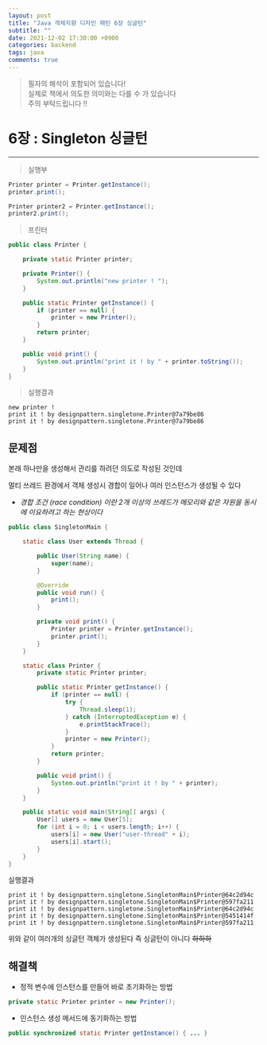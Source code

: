 ```yaml
---
layout: post
title: "Java 객체지향 디자인 패턴 6장 싱글턴"
subtitle: ""
date: 2021-12-02 17:30:00 +0900
categories: backend
tags: java
comments: true
---
```


> 필자의 해석이 포함되어 있습니다!  
> 실제로 책에서 의도한 의미와는 다를 수 가 있습니다  
> 주의 부탁드립니다 !!

# 6장 : Singleton 싱글턴

---

> 실행부

```java
Printer printer = Printer.getInstance();
printer.print();

Printer printer2 = Printer.getInstance();
printer2.print();
```

> 프린터

```java
public class Printer {

	private static Printer printer;

	private Printer() {
		System.out.println("new printer ! ");
	}

	public static Printer getInstance() {
		if (printer == null) {
			printer = new Printer();
		}
		return printer;
	}

	public void print() {
		System.out.println("print it ! by " + printer.toString());
	}
}
```

> 실행결과

```
new printer !
print it ! by designpattern.singletone.Printer@7a79be86
print it ! by designpattern.singletone.Printer@7a79be86
```

## 문제점

본래 하나만을 생성해서 관리를 하려던 의도로 작성된 것인데

멀티 쓰레드 환경에서 객체 생성시 경합이 일어나 여러 인스턴스가 생성될 수 있다

- _경합 조건 (race condition) 이란 2개 이상의 쓰레드가 메모리와 같은 자원을 동시에 이요하려고 하는 현상이다_

```java
public class SingletonMain {

	static class User extends Thread {

		public User(String name) {
			super(name);
		}

		@Override
		public void run() {
			print();
		}

		private void print() {
			Printer printer = Printer.getInstance();
			printer.print();
		}
	}

	static class Printer {
		private static Printer printer;

		public static Printer getInstance() {
			if (printer == null) {
				try {
					Thread.sleep(1);
				} catch (InterruptedException e) {
					e.printStackTrace();
				}
				printer = new Printer();
			}
			return printer;
		}

		public void print() {
			System.out.println("print it ! by " + printer);
		}
	}

	public static void main(String[] args) {
		User[] users = new User[5];
		for (int i = 0; i < users.length; i++) {
			users[i] = new User("user-thread" + i);
			users[i].start();
		}
	}
}
```

실행결과

```
print it ! by designpattern.singletone.SingletonMain$Printer@64c2d94c
print it ! by designpattern.singletone.SingletonMain$Printer@597fa211
print it ! by designpattern.singletone.SingletonMain$Printer@64c2d94c
print it ! by designpattern.singletone.SingletonMain$Printer@5451414f
print it ! by designpattern.singletone.SingletonMain$Printer@597fa211
```

위와 같이 여러개의 싱글턴 객체가 생성된다 즉 싱글턴이 아니다 ~~하하하~~

## 해결책

- 정적 변수에 인스턴스를 만들어 바로 초기화하는 방법

```java
private static Printer printer = new Printer();
```

- 인스턴스 생성 메서드에 동기화하는 방법

```java
public synchronized static Printer getInstance() { ... }
```
